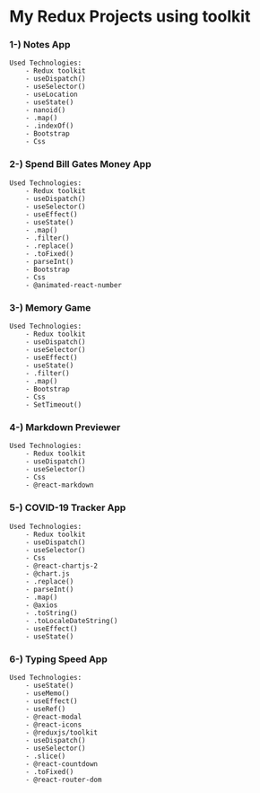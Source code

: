 # My Redux Projects using toolkit

### 1-) Notes App

    Used Technologies:
        - Redux toolkit
        - useDispatch()
        - useSelector()
        - useLocation
        - useState()
        - nanoid()
        - .map()
        - .indexOf()
        - Bootstrap
        - Css

### 2-) Spend Bill Gates Money App

    Used Technologies:
        - Redux toolkit
        - useDispatch()
        - useSelector()
        - useEffect()
        - useState()
        - .map()
        - .filter()
        - .replace()
        - .toFixed()
        - parseInt()
        - Bootstrap
        - Css
        - @animated-react-number

### 3-) Memory Game

    Used Technologies:
        - Redux toolkit
        - useDispatch()
        - useSelector()
        - useEffect()
        - useState()
        - .filter()
        - .map()
        - Bootstrap
        - Css
        - SetTimeout()

### 4-) Markdown Previewer

    Used Technologies:
        - Redux toolkit
        - useDispatch()
        - useSelector()
        - Css
        - @react-markdown

### 5-) COVID-19 Tracker App

    Used Technologies:
        - Redux toolkit
        - useDispatch()
        - useSelector()
        - Css
        - @react-chartjs-2
        - @chart.js
        - .replace()
        - parseInt()
        - .map()
        - @axios
        - .toString()
        - .toLocaleDateString()
        - useEffect()
        - useState()

### 6-) Typing Speed App

    Used Technologies:
        - useState()
        - useMemo() 
        - useEffect()
        - useRef()
        - @react-modal
        - @react-icons
        - @reduxjs/toolkit
        - useDispatch() 
        - useSelector() 
        - .slice()
        - @react-countdown
        - .toFixed()
        - @react-router-dom